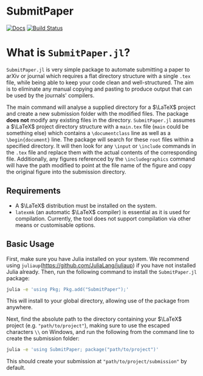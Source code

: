 # SubmitPaper

[![Docs](https://img.shields.io/badge/docs-dev-blue.svg)](https://JamieMair.github.io/SubmitPaper.jl/dev/)
[![Build Status](https://github.com/JamieMair/SubmitPaper.jl/actions/workflows/CI.yml/badge.svg?branch=master)](https://github.com/JamieMair/SubmitPaper.jl/actions/workflows/CI.yml?query=branch%3Amaster)

# What is `SubmitPaper.jl`?

`SubmitPaper.jl` is very simple package to automate submitting a paper to arXiv or journal which requires a flat directory structure with a single `.tex` file, while being able to keep your code clean and well-structured. The aim is to eliminate any manual copying and pasting to produce output that can be used by the journals' compilers.

The main command will analyse a supplied directory for a $\LaTeX$ project and create a new submission folder with the modified files. The package **does not** modify any existing files in the directory. `SubmitPaper.jl` assumes a $\LaTeX$ project directory structure with a `main.tex` file (`main` could be something else) which contains a `\documentclass` line as well as a `\begin{document}` line. The package will search for these `root` files within a specified directory. It will then look for any `\input` or `\include` commands in the `.tex` file and replace them with the actual contents of the corresponding file. Additionally, any figures referenced by the `\includegraphics` command will have the path modified to point at the file name of the figure and copy the original figure into the submission directory.

## Requirements

- A $\LaTeX$ distribution must be installed on the system.
- `latexmk` (an automatic $\LaTeX$ compiler) is essential as it is used for compilation. Currently, the tool does not support compilation via other means or customisable options.

## Basic Usage

First, make sure you have Julia installed on your system. We recommend using `juliaup`(https://github.com/JuliaLang/juliaup) if you have not installed Julia already. Then, run the following command to install the `SubmitPaper.jl` package:
```bash
julia -e 'using Pkg; Pkg.add("SubmitPaper");'
```
This will install to your global directory, allowing use of the package from anywhere.

Next, find the absolute path to the directory containing your $\LaTeX$ project (e.g. `"path/to/project"`), making sure to use the escaped characters `\\` on Windows, and run the following from the command line to create the submission folder:
```bash
julia -e 'using SubmitPaper; package("path/to/project")'
```
This should create your submission at `"path/to/project/submission"` by default. 
